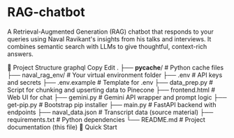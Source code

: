 # RAG-chatbot
A Retrieval-Augmented Generation (RAG) chatbot that responds to your queries using Naval Ravikant's insights from his talks and interviews. It combines semantic search with LLMs to give thoughtful, context-rich answers.

📁 Project Structure
graphql
Copy
Edit
.
├── __pycache__/                  # Python cache files
├── naval_rag_env/               # Your virtual environment folder
├── .env                         # API keys and secrets
├── .env.example                 # Template for .env
├── data_prep.py                 # Script for chunking and upserting data to Pinecone
├── frontend.html                # Web UI for chat
├── gemini.py                    # Gemini API wrapper and prompt logic
├── get-pip.py                   # Bootstrap pip installer
├── main.py                      # FastAPI backend with endpoints
├── naval_data.json              # Transcript data (source material)
├── requirements.txt             # Python dependencies
└── README.md                    # Project documentation (this file)
🚀 Quick Start
